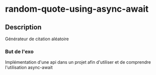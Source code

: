 # random-quote-using-async-await

## Description

Générateur de citation aléatoire

### But de l'exo 

Implémentation d'une api dans un projet afin d'utiliser et de comprendre l'utilisation async-await

